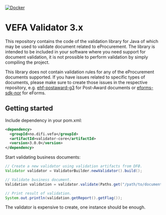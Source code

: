 [![Docker](https://img.shields.io/docker/pulls/anskaffelser/validator.svg)](https://hub.docker.com/r/anskaffelser/validator/)

# VEFA Validator 3.x

This repository contains the code of the validation library for Java of which may be used to validate document related to eProcurement. The library is intended to be included in your software where you need support for document validation, it is not prossible to perform validation by simply compiling the project.

This library does not contain validation rules for any of the eProcurement documents supported. If you have issues related to specific types of documents, please make sure to create those issues in the respective repository, e.g. [ehf-postaward-g3](https://github.com/anskaffelser/ehf-postaward-g3) for Post-Award documents or [eforms-sdk-nor](https://github.com/anskaffelser/eforms-sdk-nor) for eForms.


## Getting started

Include dependency in your pom.xml:

```xml
<dependency>
  <groupId>no.difi.vefa</groupId>
  <artifactId>validator-core</artifactId>
  <version>3.0.0</version>
</dependency>
```

Start validating business documents:

```java
// Create a new validator using validation artifacts from DFØ.
Validator validator = ValidatorBuilder.newValidator().build();

// Validate business document.
Validation validation = validator.validate(Paths.get("/path/to/document.xml"));

// Print result of validation.
System.out.println(validation.getReport().getFlag());
```

The validator is expensive to create, one instance should be enough.